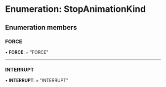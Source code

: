 # Enumeration: StopAnimationKind

## Enumeration members

### FORCE

• **FORCE**: = "FORCE"

---

### INTERRUPT

• **INTERRUPT**: = "INTERRUPT"
